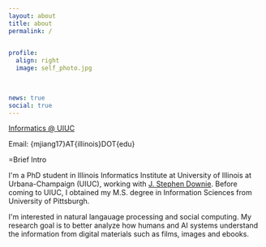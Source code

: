 ```yaml
---
layout: about
title: about
permalink: /

             
profile:
  align: right
  image: self_photo.jpg
  
  

news: true
social: true
---
```


[Informatics @ UIUC](https://www.informatics.illinois.edu)

Email: {mjiang17}AT{illinois}DOT{edu}

=Brief Intro

I'm a PhD student in Illinois Informatics Institute at University of Illinois at Urbana-Champaign (UIUC), working with [J. Stephen Downie](https://ischool.illinois.edu/people/j-stephen-downie). Before coming to UIUC, I obtained my M.S. degree in Information Sciences from University of Pittsburgh.


I'm interested in natural langauage processing and social computing. My research goal is to better analyze how humans and AI systems understand the information from digital materials such as films, images and ebooks.

